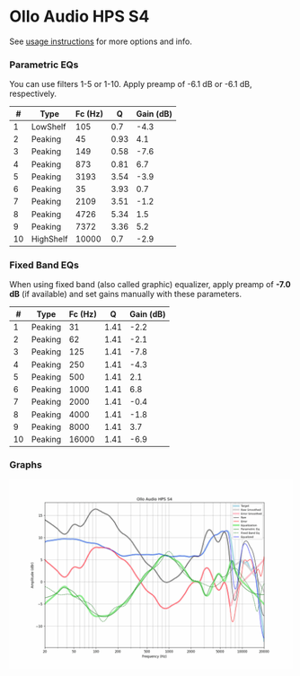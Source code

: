 # Ollo Audio HPS S4
See [usage instructions](https://github.com/jaakkopasanen/AutoEq#usage) for more options and info.

### Parametric EQs
You can use filters 1-5 or 1-10. Apply preamp of -6.1 dB or -6.1 dB, respectively.

|   # | Type      |   Fc (Hz) |    Q |   Gain (dB) |
|-----|-----------|-----------|------|-------------|
|   1 | LowShelf  |       105 | 0.7  |        -4.3 |
|   2 | Peaking   |        45 | 0.93 |         4.1 |
|   3 | Peaking   |       149 | 0.58 |        -7.6 |
|   4 | Peaking   |       873 | 0.81 |         6.7 |
|   5 | Peaking   |      3193 | 3.54 |        -3.9 |
|   6 | Peaking   |        35 | 3.93 |         0.7 |
|   7 | Peaking   |      2109 | 3.51 |        -1.2 |
|   8 | Peaking   |      4726 | 5.34 |         1.5 |
|   9 | Peaking   |      7372 | 3.36 |         5.2 |
|  10 | HighShelf |     10000 | 0.7  |        -2.9 |

### Fixed Band EQs
When using fixed band (also called graphic) equalizer, apply preamp of **-7.0 dB** (if available) and set gains manually with these parameters.

|   # | Type    |   Fc (Hz) |    Q |   Gain (dB) |
|-----|---------|-----------|------|-------------|
|   1 | Peaking |        31 | 1.41 |        -2.2 |
|   2 | Peaking |        62 | 1.41 |        -2.1 |
|   3 | Peaking |       125 | 1.41 |        -7.8 |
|   4 | Peaking |       250 | 1.41 |        -4.3 |
|   5 | Peaking |       500 | 1.41 |         2.1 |
|   6 | Peaking |      1000 | 1.41 |         6.8 |
|   7 | Peaking |      2000 | 1.41 |        -0.4 |
|   8 | Peaking |      4000 | 1.41 |        -1.8 |
|   9 | Peaking |      8000 | 1.41 |         3.7 |
|  10 | Peaking |     16000 | 1.41 |        -6.9 |

### Graphs
![](./Ollo%20Audio%20HPS%20S4.png)
